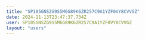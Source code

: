 ```yaml
---
title: "SP105GNSZG9S5M6G89K6ZR257C9A1YZF0VY8CVVGZ"
date: 2024-11-13T23:47:37.734Z
user: SP105GNSZG9S5M6G89K6ZR257C9A1YZF0VY8CVVGZ
layout: "users"
---
```

    